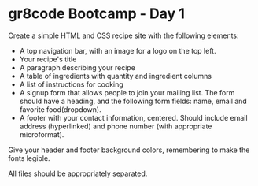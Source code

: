 # gr8code Bootcamp - Day 1

Create a simple HTML and CSS recipe site with the following elements:

* A top navigation bar, with an image for a logo on the top left.
* Your recipe's title
* A paragraph describing your recipe
* A table of ingredients with quantity and ingredient columns
* A list of instructions for cooking
* A signup form that allows people to join your mailing list. The form should have a heading, and the following form fields: name, email and favorite food(dropdown).
* A footer with your contact information, centered. Should include email address (hyperlinked) and phone number (with appropriate microformat).

Give your header and footer background colors, remembering to make the fonts legible.

All files should be appropriately separated.


